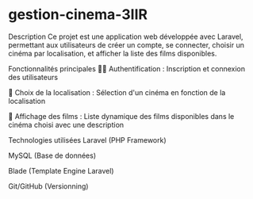 # gestion-cinema-3IIR
Description
Ce projet est une application web développée avec Laravel, permettant aux utilisateurs de créer un compte, se connecter, choisir un cinéma par localisation, et afficher la liste des films disponibles.

Fonctionnalités principales
🧑‍💻 Authentification : Inscription et connexion des utilisateurs

📍 Choix de la localisation : Sélection d'un cinéma en fonction de la localisation

🎥 Affichage des films : Liste dynamique des films disponibles dans le cinéma choisi avec une description


Technologies utilisées
Laravel (PHP Framework)

MySQL (Base de données)

Blade (Template Engine Laravel)

Git/GitHub (Versionning)
